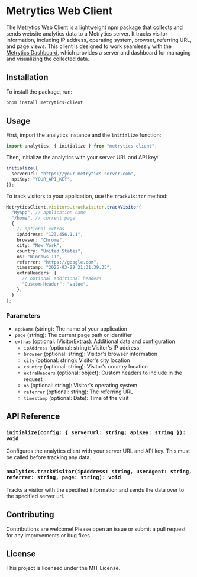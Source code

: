 # Metrytics Web Client

The Metrytics Web Client is a lightweight npm package that collects and sends website analytics data to a Metrytics server. It tracks visitor information, including IP address, operating system, browser, referring URL, and page views. This client is designed to work seamlessly with the [Metrytics Dashboard](https://github.com/Pum8i/metrytics-dashboard), which provides a server and dashboard for managing and visualizing the collected data.

## Installation

To install the package, run:

```bash
pnpm install metrytics-client
```

## Usage

First, import the analytics instance and the `initialize` function:

```typescript
import analytics, { initialize } from "metrytics-client";
```

Then, initialize the analytics with your server URL and API key:

```typescript
initialize({
  serverUrl: "https://your-metrytics-server.com",
  apiKey: "YOUR_API_KEY",
});
```

To track visitors to your application, use the `trackVisitor` method:

```typescript
MetryticsClient.visitors.trackVisitor.trackVisitor(
  "MyApp", // application name
  "/home", // current page
  {
    // optional extras
    ipAddress: "123.456.1.1",
    browser: "Chrome",
    city: "New York",
    country: "United States",
    os: "Windows 11",
    referrer: "https://google.com",
    timestamp: "2025-03-29 21:31:39.35",
    extraHeaders: {
      // optional additional headers
      "Custom-Header": "value",
    },
  }
);
```

### Parameters

- `appName` (string): The name of your application
- `page` (string): The current page path or identifier
- `extras` (optional: IVisitorExtras): Additional data and configuration
  - `ipAddress` (optional: string): Visitor's IP address
  - `browser` (optional: string): Visitor's browser information
  - `city` (optional: string): Visitor's city location
  - `country` (optional: string): Visitor's country location
  - `extraHeaders` (optional: object): Custom headers to include in the request
  - `os` (optional: string): Visitor's operating system
  - `referrer` (optional: string): The referring URL
  - `timestamp` (optional: Date): Time of the visit

## API Reference

### `initialize(config: { serverUrl: string; apiKey: string }): void`

Configures the analytics client with your server URL and API key. This must be called before tracking any data.

### `analytics.trackVisitor(ipAddress: string, userAgent: string, referrer: string, page: string): void`

Tracks a visitor with the specified information and sends the data over to the specified server url.

## Contributing

Contributions are welcome! Please open an issue or submit a pull request for any improvements or bug fixes.

## License

This project is licensed under the MIT License.
